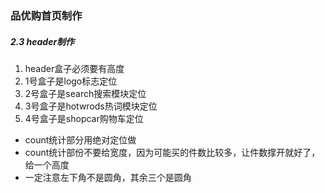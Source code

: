 ### 品优购首页制作

##### 2.3 header制作

1. header盒子必须要有高度
2. 1号盒子是logo标志定位
3. 2号盒子是search搜索模块定位
4. 3号盒子是hotwrods热词模块定位
5. 4号盒子是shopcar购物车定位

- count统计部分用绝对定位做
- count统计部份不要给宽度，因为可能买的件数比较多，让件数撑开就好了，给一个高度
- 一定注意左下角不是圆角，其余三个是圆角

